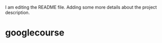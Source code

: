 I am editing the README file. Adding some more details about the project description.
# googlecourse
